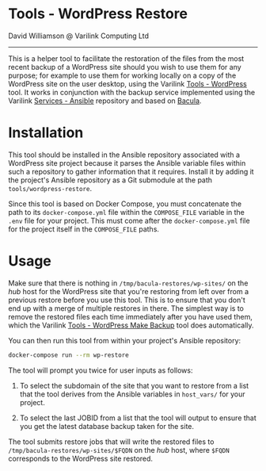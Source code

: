 # Tools - WordPress Restore

David Williamson @ Varilink Computing Ltd

------

This is a helper tool to facilitate the restoration of the files from the most recent backup of a WordPress site should you wish to use them for any purpose; for example to use them for working locally on a copy of the WordPress site on the user desktop, using the Varilink [Tools - WordPress](https://github.com/varilink/tools_wordpress) tool. It works in conjunction with the backup service implemented using the Varilink [Services - Ansible](https://github.com/varilink/services_ansible) repository and based on [Bacula](https://www.bacula.org/).

# Installation

This tool should be installed in the Ansible repository associated with a WordPress site project because it parses the Ansible variable files within such a repository to gather information that it requires. Install it by adding it the project's Ansible repository as a Git submodule at the path `tools/wordpress-restore`.

Since this tool is based on Docker Compose, you must concatenate the path to its `docker-compose.yml` file within the `COMPOSE_FILE` variable in the `.env` file for your project. This must come after the `docker-compose.yml` file for the project itself in the `COMPOSE_FILE` paths.

# Usage

Make sure that there is nothing in `/tmp/bacula-restores/wp-sites/` on the *hub* host for the WordPress site that you're restoring from left over from a previous restore before you use this tool. This is to ensure that you don't end up with a merge of multiple restores in there. The simplest way is to remove the restored files each time immediately after you have used them, which the Varilink [Tools - WordPress Make Backup](git@github.com:varilink/tools_wordpress-make-backup.git) tool does automatically.

You can then run this tool from within your project's Ansible repository:

```sh
docker-compose run --rm wp-restore
```

The tool will prompt you twice for user inputs as follows:

1. To select the subdomain of the site that you want to restore from a list that the tool derives from the Ansible variables in `host_vars/` for your project.

2. To select the last JOBID from a list that the tool will output to ensure that you get the latest database backup taken for the site.

The tool submits restore jobs that will write the restored files to `/tmp/bacula-restores/wp-sites/$FQDN` on the *hub* host, where `$FQDN` corresponds to the WordPress site restored.
